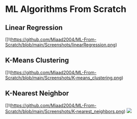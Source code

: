 # ML Algorithms From Scratch
## Linear Regression
[]!(https://github.com/Miaad2004/ML-From-Scratch/blob/main/Screenshots/linearRegression.png)

## K-Means Clustering
[]!(https://github.com/Miaad2004/ML-From-Scratch/blob/main/Screenshots/K-means_clustering.png)

## K-Nearest Neighbor
[]!(https://github.com/Miaad2004/ML-From-Scratch/blob/main/Screenshots/K-nearest_neighbors.png)
<img src="https://github.com/Miaad2004/ML-From-Scratch/blob/main/Screenshots/K-means_clustering.png" />
